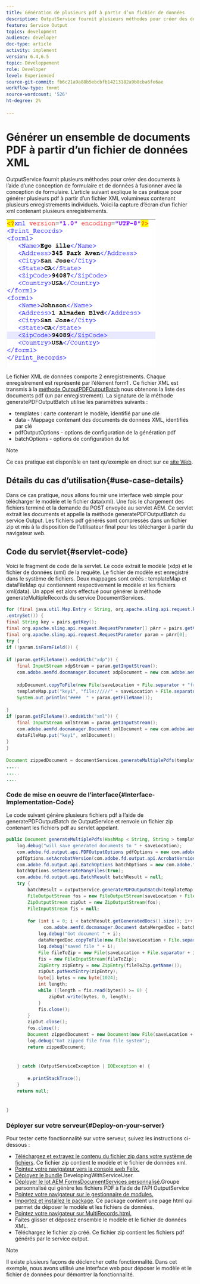 ```yaml
---
title: Génération de plusieurs pdf à partir d’un fichier de données
description: OutputService fournit plusieurs méthodes pour créer des documents à l’aide d’une conception de formulaire et de données à fusionner avec la conception de formulaire. Découvrez comment générer plusieurs pdf à partir d’un fichier XML volumineux contenant plusieurs enregistrements individuels.
feature: Service Output
topics: development
audience: developer
doc-type: article
activity: implement
version: 6.4,6.5
topic: Développement
role: Developer
level: Experienced
source-git-commit: fb6c21a9a88b5ebcbfb14213182a9b8cba6fe6ae
workflow-type: tm+mt
source-wordcount: '526'
ht-degree: 2%

---
```



# Générer un ensemble de documents PDF à partir d’un fichier de données XML

OutputService fournit plusieurs méthodes pour créer des documents à l’aide d’une conception de formulaire et de données à fusionner avec la conception de formulaire. L’article suivant explique le cas pratique pour générer plusieurs pdf à partir d’un fichier XML volumineux contenant plusieurs enregistrements individuels.
Voici la capture d’écran d’un fichier xml contenant plusieurs enregistrements.

![multi-enregistrement-xml](assets/multi-record-xml.PNG)

Le fichier XML de données comporte 2 enregistrements. Chaque enregistrement est représenté par l’élément form1 . Ce fichier XML est transmis à la [méthode OutputPDFOutputBatch](https://helpx.adobe.com/aem-forms/6/javadocs/com/adobe/fd/output/api/OutputService.html) nous obtenons la liste des documents pdf (un par enregistrement).
La signature de la méthode generatePDFOutputBatch utilise les paramètres suivants :

* templates : carte contenant le modèle, identifié par une clé
* data - Mappage contenant des documents de données XML, identifiés par clé
* pdfOutputOptions - options de configuration de la génération pdf
* batchOptions - options de configuration du lot

>[!NOTE]
>
>Ce cas pratique est disponible en tant qu’exemple en direct sur ce [site Web](https://forms.enablementadobe.com/content/samples/samples.html?query=0).

## Détails du cas d’utilisation{#use-case-details}

Dans ce cas pratique, nous allons fournir une interface web simple pour télécharger le modèle et le fichier data(xml). Une fois le chargement des fichiers terminé et la demande du POST envoyée au servlet AEM. Ce servlet extrait les documents et appelle la méthode generatePDFOutputBatch du service Output. Les fichiers pdf générés sont compressés dans un fichier zip et mis à la disposition de l’utilisateur final pour les télécharger à partir du navigateur web.

## Code du servlet{#servlet-code}

Voici le fragment de code de la servlet. Le code extrait le modèle (xdp) et le fichier de données (xml) de la requête. Le fichier de modèle est enregistré dans le système de fichiers. Deux mappages sont créés : templateMap et dataFileMap qui contiennent respectivement le modèle et les fichiers xml(data). Un appel est alors effectué pour générer la méthode generateMultipleRecords du service DocumentServices.

```java
for (final java.util.Map.Entry < String, org.apache.sling.api.request.RequestParameter[] > pairs: params
.entrySet()) {
final String key = pairs.getKey();
final org.apache.sling.api.request.RequestParameter[] pArr = pairs.getValue();
final org.apache.sling.api.request.RequestParameter param = pArr[0];
try {
if (!param.isFormField()) {

if (param.getFileName().endsWith("xdp")) {
    final InputStream xdpStream = param.getInputStream();
    com.adobe.aemfd.docmanager.Document xdpDocument = new com.adobe.aemfd.docmanager.Document(xdpStream);

    xdpDocument.copyToFile(new File(saveLocation + File.separator + "fromui.xdp"));
    templateMap.put("key1", "file://///" + saveLocation + File.separator + "fromui.xdp");
    System.out.println("####  " + param.getFileName());

}
if (param.getFileName().endsWith("xml")) {
    final InputStream xmlStream = param.getInputStream();
    com.adobe.aemfd.docmanager.Document xmlDocument = new com.adobe.aemfd.docmanager.Document(xmlStream);
    dataFileMap.put("key1", xmlDocument);
}
}

Document zippedDocument = documentServices.generateMultiplePdfs(templateMap, dataFileMap,saveLocation);
.....
.....
....
```

### Code de mise en oeuvre de l’interface{#Interface-Implementation-Code}

Le code suivant génère plusieurs fichiers pdf à l’aide de generatePDFOutputBatch de OutputService et renvoie un fichier zip contenant les fichiers pdf au servlet appelant.

```java
public Document generateMultiplePdfs(HashMap < String, String > templateMap, HashMap < String, Document > dataFileMap, String saveLocation) {
    log.debug("will save generated documents to " + saveLocation);
    com.adobe.fd.output.api.PDFOutputOptions pdfOptions = new com.adobe.fd.output.api.PDFOutputOptions();
    pdfOptions.setAcrobatVersion(com.adobe.fd.output.api.AcrobatVersion.Acrobat_11);
    com.adobe.fd.output.api.BatchOptions batchOptions = new com.adobe.fd.output.api.BatchOptions();
    batchOptions.setGenerateManyFiles(true);
    com.adobe.fd.output.api.BatchResult batchResult = null;
    try {
        batchResult = outputService.generatePDFOutputBatch(templateMap, dataFileMap, pdfOptions, batchOptions);
        FileOutputStream fos = new FileOutputStream(saveLocation + File.separator + "zippedfile.zip");
        ZipOutputStream zipOut = new ZipOutputStream(fos);
        FileInputStream fis = null;

        for (int i = 0; i < batchResult.getGeneratedDocs().size(); i++) {
              com.adobe.aemfd.docmanager.Document dataMergedDoc = batchResult.getGeneratedDocs().get(i);
            log.debug("Got document " + i);
            dataMergedDoc.copyToFile(new File(saveLocation + File.separator + i + ".pdf"));
            log.debug("saved file " + i);
            File fileToZip = new File(saveLocation + File.separator + i + ".pdf");
            fis = new FileInputStream(fileToZip);
            ZipEntry zipEntry = new ZipEntry(fileToZip.getName());
            zipOut.putNextEntry(zipEntry);
            byte[] bytes = new byte[1024];
            int length;
            while ((length = fis.read(bytes)) >= 0) {
                zipOut.write(bytes, 0, length);
            }
            fis.close();
        }
        zipOut.close();
        fos.close();
        Document zippedDocument = new Document(new File(saveLocation + File.separator + "zippedfile.zip"));
        log.debug("Got zipped file from file system");
        return zippedDocument;


    } catch (OutputServiceException | IOException e) {

        e.printStackTrace();
    }
    return null;


}
```

### Déployer sur votre serveur{#Deploy-on-your-server}

Pour tester cette fonctionnalité sur votre serveur, suivez les instructions ci-dessous :

* [Téléchargez et extrayez le contenu du fichier zip dans votre système de fichiers](assets/mult-records-template-and-xml-file.zip). Ce fichier zip contient le modèle et le fichier de données xml.
* [Pointez votre navigateur vers la console web Felix.](http://localhost:4502/system/console/bundles)
* [Déployez le bundle](/help/forms/assets/common-osgi-bundles/DevelopingWithServiceUser.jar) DevelopingWithServiceUser.
* [Déployer le lot AEM FormsDocumentServices personnalisé](/help/forms/assets/common-osgi-bundles/AEMFormsDocumentServices.core-1.0-SNAPSHOT.jar).Groupe personnalisé qui génère les fichiers PDF à l’aide de l’API OutputService
* [Pointez votre navigateur sur le gestionnaire de modules.](http://localhost:4502/crx/packmgr/index.jsp)
* [Importez et installez le package](assets/generate-multiple-pdf-from-xml.zip). Ce package contient une page html qui permet de déposer le modèle et les fichiers de données.
* [Pointez votre navigateur sur MultiRecords.html.](http://localhost:4502/content/DocumentServices/Multirecord.html?)
* Faites glisser et déposez ensemble le modèle et le fichier de données XML.
* Téléchargez le fichier zip créé. Ce fichier zip contient les fichiers pdf générés par le service output.

>[!NOTE]
>Il existe plusieurs façons de déclencher cette fonctionnalité. Dans cet exemple, nous avons utilisé une interface web pour déposer le modèle et le fichier de données pour démontrer la fonctionnalité.

